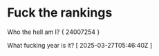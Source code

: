 # Fuck the rankings

Who the hell am I?
{ 24007254 }

What fucking year is it?
[ 2025-03-27T05:46:40Z ]
